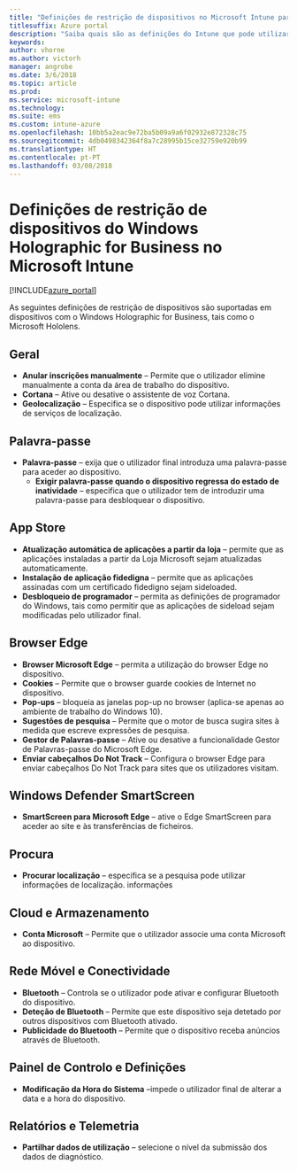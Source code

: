 ```yaml
---
title: "Definições de restrição de dispositivos no Microsoft Intune para dispositivos com o Windows Holographic for Business"
titlesuffix: Azure portal
description: "Saiba quais são as definições do Intune que pode utilizar para controlar as definições e funcionalidades em dispositivos com o Windows Holographic for Business."
keywords: 
author: vhorne
ms.author: victorh
manager: angrobe
ms.date: 3/6/2018
ms.topic: article
ms.prod: 
ms.service: microsoft-intune
ms.technology: 
ms.suite: ems
ms.custom: intune-azure
ms.openlocfilehash: 10bb5a2eac9e72ba5b09a9a6f02932e872328c75
ms.sourcegitcommit: 4db0498342364f8a7c28995b15ce32759e920b99
ms.translationtype: HT
ms.contentlocale: pt-PT
ms.lasthandoff: 03/08/2018
---
```

# <a name="microsoft-intune-windows-holographic-for-business-device-restriction-settings"></a>Definições de restrição de dispositivos do Windows Holographic for Business no Microsoft Intune

[!INCLUDE[azure_portal](./includes/azure_portal.md)]

As seguintes definições de restrição de dispositivos são suportadas em dispositivos com o Windows Holographic for Business, tais como o Microsoft Hololens.

## <a name="general"></a>Geral

- **Anular inscrições manualmente** – Permite que o utilizador elimine manualmente a conta da área de trabalho do dispositivo.
- **Cortana** – Ative ou desative o assistente de voz Cortana.
- **Geolocalização** – Especifica se o dispositivo pode utilizar informações de serviços de localização.



## <a name="password"></a>Palavra-passe
-   **Palavra-passe** – exija que o utilizador final introduza uma palavra-passe para aceder ao dispositivo.
    -   **Exigir palavra-passe quando o dispositivo regressa do estado de inatividade** – especifica que o utilizador tem de introduzir uma palavra-passe para desbloquear o dispositivo.



## <a name="app-store"></a>App Store

-   **Atualização automática de aplicações a partir da loja** – permite que as aplicações instaladas a partir da Loja Microsoft sejam atualizadas automaticamente.
-   **Instalação de aplicação fidedigna** – permite que as aplicações assinadas com um certificado fidedigno sejam sideloaded.
-   **Desbloqueio de programador** – permita as definições de programador do Windows, tais como permitir que as aplicações de sideload sejam modificadas pelo utilizador final.

## <a name="edge-browser"></a>Browser Edge

-   **Browser Microsoft Edge** – permita a utilização do browser Edge no dispositivo.
-   **Cookies** – Permite que o browser guarde cookies de Internet no dispositivo.
-   **Pop-ups** – bloqueia as janelas pop-up no browser (aplica-se apenas ao ambiente de trabalho do Windows 10).
-   **Sugestões de pesquisa** – Permite que o motor de busca sugira sites à medida que escreve expressões de pesquisa.
-   **Gestor de Palavras-passe** – Ative ou desative a funcionalidade Gestor de Palavras-passe do Microsoft Edge.
- **Enviar cabeçalhos Do Not Track** – Configura o browser Edge para enviar cabeçalhos Do Not Track para sites que os utilizadores visitam.

## <a name="windows-defender-smart-screen"></a>Windows Defender SmartScreen

- **SmartScreen para Microsoft Edge** – ative o Edge SmartScreen para aceder ao site e às transferências de ficheiros.

## <a name="search"></a>Procura
- **Procurar localização** – especifica se a pesquisa pode utilizar informações de localização. informações


## <a name="cloud-and-storage"></a>Cloud e Armazenamento
-   **Conta Microsoft** – Permite que o utilizador associe uma conta Microsoft ao dispositivo.

## <a name="cellular-and-connectivity"></a>Rede Móvel e Conectividade

-   **Bluetooth** – Controla se o utilizador pode ativar e configurar Bluetooth do dispositivo.
-   **Deteção de Bluetooth** – Permite que este dispositivo seja detetado por outros dispositivos com Bluetooth ativado.
-   **Publicidade do Bluetooth** – Permite que o dispositivo receba anúncios através de Bluetooth.

## <a name="control-panel-and-settings"></a>Painel de Controlo e Definições

- **Modificação da Hora do Sistema** –impede o utilizador final de alterar a data e a hora do dispositivo.

## <a name="reporting-and-telemetry"></a>Relatórios e Telemetria

- **Partilhar dados de utilização** – selecione o nível da submissão dos dados de diagnóstico.